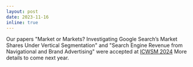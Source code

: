 ```yaml
---
layout: post
date: 2023-11-16
inline: true
---
```


Our papers "Market or Markets? Investigating Google Search’s Market Shares Under Vertical Segmentation" and "Search Engine Revenue from Navigational and Brand Advertising" were accepted at [ICWSM 2024](https://www.icwsm.org/2024/index.html) More details to come next year. 
